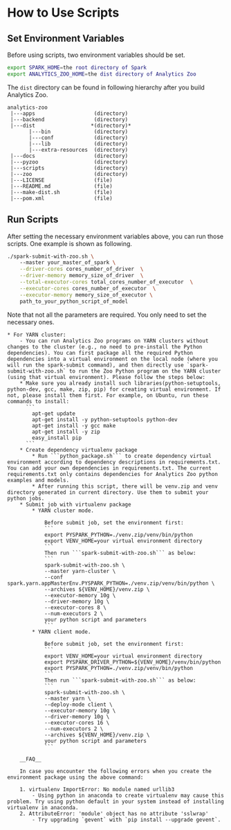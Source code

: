 # How to Use Scripts
## Set Environment Variables

Before using scripts, two environment variables should be set.

```bash
export SPARK_HOME=the root directory of Spark
export ANALYTICS_ZOO_HOME=the dist directory of Analytics Zoo
```
The ```dist``` directory can be found in following hierarchy after you build Analytics Zoo.

```
analytics-zoo 
 |---apps                   (directory)
 |---backend                (directory)
 |---dist                  *(directory)*
       |---bin              (directory)
       |---conf             (directory)
       |---lib              (directory)
       |---extra-resources  (directory)
 |---docs                   (directory)
 |---pyzoo                  (directory)
 |---scripts                (directory)
 |---zoo                    (directory)
 |---LICENSE                (file)
 |---README.md              (file)
 |---make-dist.sh           (file)
 |---pom.xml                (file)
```

## Run Scripts
After setting the necessary environment variables above, you can run those scripts. One example is shown as following.
```bash
./spark-submit-with-zoo.sh \
    --master your_master_of_spark \
    --driver-cores cores_number_of_driver  \
    --driver-memory memory_size_of_driver  \
    --total-executor-cores total_cores_number_of_executor  \
    --executor-cores cores_number_of_executor  \
    --executor-memory memory_size_of_executor \
    path_to_your_python_script_of_model
```
Note that not all the parameters are required. You only need to set the necessary ones.

    * For YARN cluster:
        - You can run Analytics Zoo programs on YARN clusters without changes to the cluster (e.g., no need to pre-install the Python dependencies). You can first package all the required Python dependencies into a virtual environment on the local node (where you will run the spark-submit command), and then directly use `spark-submit-with-zoo.sh` to run the Zoo Python program on the YARN cluster (using that virtual environment). Please follow the steps below: 
        * Make sure you already install such libraries(python-setuptools, python-dev, gcc, make, zip, pip) for creating virtual environment. If not, please install them first. For example, on Ubuntu, run these commands to install:
          ```
            apt-get update
            apt-get install -y python-setuptools python-dev
            apt-get install -y gcc make
            apt-get install -y zip
            easy_install pip
          ```	
        * Create dependency virtualenv package
            * Run ```python_package.sh``` to create dependency virtual environment according to dependency descriptions in requirements.txt. You can add your own dependencies in requirements.txt. The current requirements.txt only contains dependencies for Analytics Zoo python examples and models.
            * After running this script, there will be venv.zip and venv directory generated in current directory. Use them to submit your python jobs.            
        * Submit job with virtualenv package
            * YARN cluster mode.
            
                Before submit job, set the environment first:
                ```
                export PYSPARK_PYTHON=./venv.zip/venv/bin/python
                export VENV_HOME=your virtual environment directory
                ```
                Then run ```spark-submit-with-zoo.sh``` as below:
                ```
                spark-submit-with-zoo.sh \
                --master yarn-cluster \
                --conf spark.yarn.appMasterEnv.PYSPARK_PYTHON=./venv.zip/venv/bin/python \
                --archives ${VENV_HOME}/venv.zip \
                --executor-memory 10g \
                --driver-memory 10g \
                --executor-cores 8 \
                --num-executors 2 \
                your python script and parameters
                ```
            * YARN client mode.
                        
                Before submit job, set the environment first:
                ```
                export VENV_HOME=your virtual environment directory
                export PYSPARK_DRIVER_PYTHON=${VENV_HOME}/venv/bin/python
                export PYSPARK_PYTHON=./venv.zip/venv/bin/python
                ```
                Then run ```spark-submit-with-zoo.sh``` as below:
                ```
                spark-submit-with-zoo.sh \
                --master yarn \
                --deploy-mode client \
                --executor-memory 10g \
                --driver-memory 10g \
                --executor-cores 16 \
                --num-executors 2 \
                --archives ${VENV_HOME}/venv.zip \
                your python script and parameters
                ```    
           
        __FAQ__
        
        In case you encounter the following errors when you create the environment package using the above command:
        
        1. virtualenv ImportError: No module named urllib3
            - Using python in anaconda to create virtualenv may cause this problem. Try using python default in your system instead of installing virtualenv in anaconda.
        2. AttributeError: 'module' object has no attribute 'sslwrap'
            - Try upgrading `gevent` with `pip install --upgrade gevent`.
